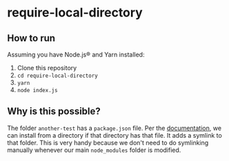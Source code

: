 # require-local-directory

## How to run

Assuming you have Node.js® and Yarn installed:

1. Clone this repository
2. `cd require-local-directory`
3. `yarn`
4. `node index.js`

## Why is this possible?

The folder `another-test` has a `package.json` file. Per the [documentation](https://docs.npmjs.com/cli/install), we can install from a directory if that directory has that file. It adds a symlink to that folder. This is very handy because we don't need to do symlinking manually whenever our main `node_modules` folder is modified.
